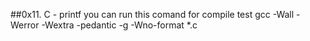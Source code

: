 ##0x11. C - printf
you can run this comand for compile test
gcc -Wall -Werror -Wextra -pedantic -g -Wno-format *.c
